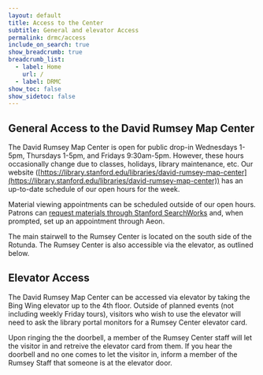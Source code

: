 ```yaml
---
layout: default
title: Access to the Center
subtitle: General and elevator Access
permalink: drmc/access
include_on_search: true
show_breadcrumb: true
breadcrumb_list:
  - label: Home
    url: /
  - label: DRMC
show_toc: false
show_sidetoc: false
---
```


## General Access to the David Rumsey Map Center

The David Rumsey Map Center is open for public drop-in Wednesdays 1-5pm, Thursdays 1-5pm, and Fridays 9:30am-5pm. However, these hours occasionally change due to classes, holidays, library maintenance, etc. Our website ([https://library.stanford.edu/libraries/david-rumsey-map-center](https://library.stanford.edu/libraries/david-rumsey-map-center)) has an up-to-date schedule of our open hours for the week.

Material viewing appointments can be scheduled outside of our open hours. Patrons can [request materials through Stanford SearchWorks](https://searchworks.stanford.edu) and, when prompted, set up an appointment through Aeon.

The main stairwell to the Rumsey Center is located on the south side of the Rotunda. The Rumsey Center is also accessible via the elevator, as outlined below.

## Elevator Access

The David Rumsey Map Center can be accessed via elevator by taking the Bing Wing elevator up to the 4th floor. Outside of planned events (not including weekly Friday tours), visitors who wish to use the elevator will need to ask the library portal monitors for a Rumsey Center elevator card.

Upon ringing the the doorbell, a member of the Rumsey Center staff will let the visitor in and retreive the elevator card from them. If you hear the doorbell and no one comes to let the visitor in, inform a member of the Rumsey Staff that someone is at the elevator door.